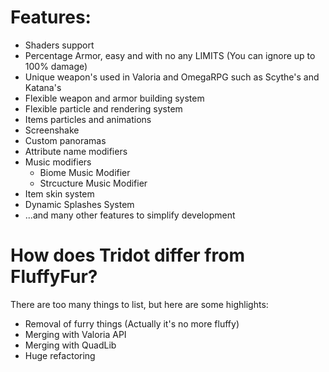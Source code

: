# Features:
- Shaders support  
- Percentage Armor, easy and with no any LIMITS (You can ignore up to 100% damage)
- Unique weapon's used in Valoria and OmegaRPG such as Scythe's and Katana's
- Flexible weapon and armor building system
- Flexible particle and rendering system  
- Items particles and animations  
- Screenshake  
- Custom panoramas  
- Attribute name modifiers  
- Music modifiers
  - Biome Music Modifier
  - Strcucture Music Modifier
- Item skin system
- Dynamic Splashes System
- ...and many other features to simplify development

# How does Tridot differ from FluffyFur?

There are too many things to list, but here are some highlights:
- Removal of furry things (Actually it's no more fluffy)
- Merging with Valoria API
- Merging with QuadLib
- Huge refactoring
